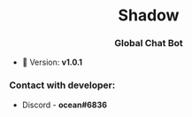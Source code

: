 <h1 align="center">Shadow</h1>
<h3 align="center">Global Chat Bot</h3>

- 🌱 Version: **v1.0.1**

<h3 align="left">Contact with developer:</h3>

- Discord - **ocean#6836**
